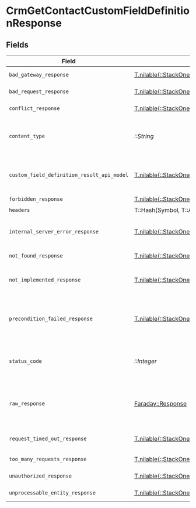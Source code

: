# CrmGetContactCustomFieldDefinitionResponse


## Fields

| Field                                                                                                                            | Type                                                                                                                             | Required                                                                                                                         | Description                                                                                                                      |
| -------------------------------------------------------------------------------------------------------------------------------- | -------------------------------------------------------------------------------------------------------------------------------- | -------------------------------------------------------------------------------------------------------------------------------- | -------------------------------------------------------------------------------------------------------------------------------- |
| `bad_gateway_response`                                                                                                           | [T.nilable(::StackOne::Shared::BadGatewayResponse)](../../models/shared/badgatewayresponse.md)                                   | :heavy_minus_sign:                                                                                                               | Bad gateway error.                                                                                                               |
| `bad_request_response`                                                                                                           | [T.nilable(::StackOne::Shared::BadRequestResponse)](../../models/shared/badrequestresponse.md)                                   | :heavy_minus_sign:                                                                                                               | Invalid request.                                                                                                                 |
| `conflict_response`                                                                                                              | [T.nilable(::StackOne::Shared::ConflictResponse)](../../models/shared/conflictresponse.md)                                       | :heavy_minus_sign:                                                                                                               | Conflict with current state.                                                                                                     |
| `content_type`                                                                                                                   | *::String*                                                                                                                       | :heavy_check_mark:                                                                                                               | HTTP response content type for this operation                                                                                    |
| `custom_field_definition_result_api_model`                                                                                       | [T.nilable(::StackOne::Shared::CustomFieldDefinitionResultApiModel)](../../models/shared/customfielddefinitionresultapimodel.md) | :heavy_minus_sign:                                                                                                               | The contact custom field definition was retrieved.                                                                               |
| `forbidden_response`                                                                                                             | [T.nilable(::StackOne::Shared::ForbiddenResponse)](../../models/shared/forbiddenresponse.md)                                     | :heavy_minus_sign:                                                                                                               | Forbidden.                                                                                                                       |
| `headers`                                                                                                                        | T::Hash[Symbol, T::Array<*::String*>]                                                                                            | :heavy_check_mark:                                                                                                               | N/A                                                                                                                              |
| `internal_server_error_response`                                                                                                 | [T.nilable(::StackOne::Shared::InternalServerErrorResponse)](../../models/shared/internalservererrorresponse.md)                 | :heavy_minus_sign:                                                                                                               | Server error while executing the request.                                                                                        |
| `not_found_response`                                                                                                             | [T.nilable(::StackOne::Shared::NotFoundResponse)](../../models/shared/notfoundresponse.md)                                       | :heavy_minus_sign:                                                                                                               | Resource not found.                                                                                                              |
| `not_implemented_response`                                                                                                       | [T.nilable(::StackOne::Shared::NotImplementedResponse)](../../models/shared/notimplementedresponse.md)                           | :heavy_minus_sign:                                                                                                               | This functionality is not implemented.                                                                                           |
| `precondition_failed_response`                                                                                                   | [T.nilable(::StackOne::Shared::PreconditionFailedResponse)](../../models/shared/preconditionfailedresponse.md)                   | :heavy_minus_sign:                                                                                                               | Precondition failed: linked account belongs to a disabled integration.                                                           |
| `status_code`                                                                                                                    | *::Integer*                                                                                                                      | :heavy_check_mark:                                                                                                               | HTTP response status code for this operation                                                                                     |
| `raw_response`                                                                                                                   | [Faraday::Response](https://www.rubydoc.info/gems/faraday/Faraday/Response)                                                      | :heavy_check_mark:                                                                                                               | Raw HTTP response; suitable for custom response parsing                                                                          |
| `request_timed_out_response`                                                                                                     | [T.nilable(::StackOne::Shared::RequestTimedOutResponse)](../../models/shared/requesttimedoutresponse.md)                         | :heavy_minus_sign:                                                                                                               | The request has timed out.                                                                                                       |
| `too_many_requests_response`                                                                                                     | [T.nilable(::StackOne::Shared::TooManyRequestsResponse)](../../models/shared/toomanyrequestsresponse.md)                         | :heavy_minus_sign:                                                                                                               | Too many requests.                                                                                                               |
| `unauthorized_response`                                                                                                          | [T.nilable(::StackOne::Shared::UnauthorizedResponse)](../../models/shared/unauthorizedresponse.md)                               | :heavy_minus_sign:                                                                                                               | Unauthorized access.                                                                                                             |
| `unprocessable_entity_response`                                                                                                  | [T.nilable(::StackOne::Shared::UnprocessableEntityResponse)](../../models/shared/unprocessableentityresponse.md)                 | :heavy_minus_sign:                                                                                                               | Validation error.                                                                                                                |